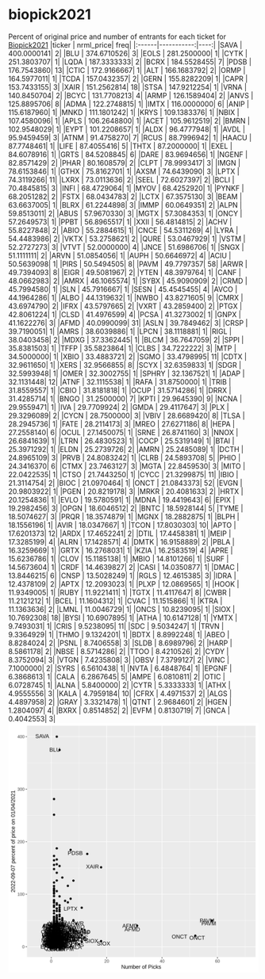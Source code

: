 # biopick2021
Percent of original price and number of entrants for each ticket for [Biopick2021](https://twitter.com/hashtag/Biopick2021)
|ticker |  nrml_price| freq|
|:------|-----------:|----:|
|SAVA   | 400.0000141|    2|
|BLU    | 374.6710526|    3|
|EOLS   | 281.2500000|    1|
|CYTK   | 251.3803707|    1|
|LQDA   | 187.3333333|    2|
|BCRX   | 184.5528455|    7|
|PDSB   | 176.7543860|   13|
|CTIC   | 172.9166667|    1|
|ALT    | 166.1683792|    2|
|ORMP   | 164.5977011|    1|
|TCDA   | 157.0432357|    2|
|GERN   | 155.8282209|    1|
|CAPR   | 153.7433155|    3|
|XAIR   | 151.2562814|   18|
|STSA   | 147.9212254|    1|
|VRNA   | 140.8450704|    2|
|BCYC   | 131.7708213|    4|
|ARMP   | 126.1589404|    2|
|ANVS   | 125.8895706|    8|
|ADMA   | 122.2748815|    1|
|IMTX   | 116.0000000|    6|
|ANIP   | 115.6187960|    1|
|MNKD   | 111.1801242|    1|
|KRYS   | 109.1383376|    1|
|NBIX   | 107.4580096|    1|
|APLS   | 106.2648800|    1|
|ACET   | 105.9612519|    2|
|BMRN   | 102.9548029|    1|
|EYPT   | 101.2208657|    1|
|ALDX   |  96.4777948|    1|
|AVDL   |  95.9459459|    3|
|ATNM   |  91.4758270|    7|
|RCUS   |  88.7996942|    1|
|HAACU  |  87.7748461|    1|
|LIFE   |  87.4055416|    5|
|THTX   |  87.2000000|    1|
|EXEL   |  84.6078916|    1|
|GRTS   |  84.5208845|    6|
|DARE   |  83.9694656|    1|
|NGENF  |  82.8571429|    2|
|PHAR   |  80.1608579|    2|
|CLPT   |  78.9993417|    3|
|IMGN   |  78.6153846|    1|
|GTHX   |  75.8162701|    1|
|AXSM   |  74.6439090|    3|
|LPTX   |  74.3119266|   11|
|LXRX   |  73.0113636|    2|
|SEEL   |  72.6027397|    2|
|BCLI   |  70.4845815|    3|
|INFI   |  68.4729064|    1|
|MYOV   |  68.4252920|    1|
|PYNKF  |  68.2051282|    2|
|FSTX   |  68.0434783|    2|
|LCTX   |  67.3575130|    3|
|BEAM   |  63.6637005|    1|
|BLRX   |  61.2244898|    3|
|IMMP   |  60.0649351|    2|
|ALPN   |  59.8513011|    2|
|ABUS   |  57.9670330|    3|
|MGTX   |  57.3084353|    1|
|ONCY   |  57.2649573|    1|
|PPBT   |  56.8965517|    1|
|XXII   |  56.4814815|    2|
|ACHV   |  55.8227848|    2|
|ABIO   |  55.2884615|    1|
|CNCE   |  54.5311269|    4|
|LYRA   |  54.4483986|    2|
|VKTX   |  53.2758621|    2|
|QURE   |  53.0467929|    1|
|VSTM   |  52.2727273|    3|
|VTVT   |  52.0000000|    4|
|JNCE   |  51.6986706|    1|
|SNGX   |  51.1111111|    2|
|ARVN   |  51.0854056|    1|
|AUPH   |  50.6646972|    4|
|ACIU   |  50.5639098|    1|
|PIRS   |  50.5494505|    8|
|PAVM   |  49.7797357|   58|
|ARWR   |  49.7394093|    8|
|EIGR   |  49.5081967|    2|
|YTEN   |  48.3979764|    1|
|CANF   |  48.0662983|    2|
|AMRX   |  46.1065574|    1|
|SYBX   |  45.9090909|    2|
|CRMD   |  45.7994580|    1|
|SLN    |  45.7916667|    1|
|SESN   |  45.4545455|    4|
|AVCO   |  44.1964286|    1|
|ALBO   |  44.1319632|    1|
|NWBO   |  43.8271605|    9|
|CMRX   |  43.6974790|    2|
|IFRX   |  43.5797665|    2|
|VXRT   |  43.2859400|    2|
|PTGX   |  42.8061224|    1|
|CLSD   |  41.4976599|    4|
|PCSA   |  41.3273002|    1|
|GNPX   |  41.1622276|    3|
|AFMD   |  40.0990099|   31|
|ASLN   |  39.7849462|    3|
|CRSP   |  39.7190051|    1|
|AMRS   |  38.6039886|    1|
|LPCN   |  38.1118881|    1|
|RIGL   |  38.0403458|    2|
|MDXG   |  37.3362445|    1|
|BLCM   |  36.7647059|    2|
|SPPI   |  35.8381503|    1|
|TFFP   |  35.5823864|    1|
|CLBS   |  34.7222222|    3|
|MTP    |  34.5000000|    1|
|XBIO   |  33.4883721|    2|
|SGMO   |  33.4798995|   11|
|CDTX   |  32.9611650|    1|
|XERS   |  32.9566855|    8|
|SCYX   |  32.6359833|    1|
|SDGR   |  32.5993948|    1|
|OMER   |  32.3002755|    1|
|SPHRY  |  32.1367521|    1|
|ADAP   |  32.1131448|   12|
|ATNF   |  32.1115538|    1|
|RAFA   |  31.8750000|    1|
|TRIB   |  31.8559557|    1|
|CBIO   |  31.8181818|    1|
|OCUP   |  31.5714286|    1|
|DRRX   |  31.4285714|    1|
|BNGO   |  31.2500000|    7|
|KPTI   |  29.9645390|    9|
|NCNA   |  29.9559471|    1|
|IVA    |  29.7709924|    2|
|GMDA   |  29.4117647|    3|
|PLX    |  29.3296089|    2|
|CYCN   |  28.7500000|    3|
|VBIV   |  28.6689420|    8|
|TLSA   |  28.2945736|    1|
|FATE   |  28.2114173|    3|
|MREO   |  27.6271186|    8|
|HEPA   |  27.2558140|    6|
|OCUL   |  27.1450075|    1|
|SRNE   |  26.8741160|    3|
|NNOX   |  26.6841639|    1|
|LTRN   |  26.4830523|    1|
|COCP   |  25.5319149|    1|
|BTAI   |  25.3971292|    1|
|ELDN   |  25.2739726|    2|
|AMRN   |  25.2485089|    1|
|DCTH   |  24.8965109|    3|
|PRVB   |  24.8083242|    1|
|CLRB   |  24.5893708|    5|
|PHIO   |  24.3416370|    6|
|CTMX   |  23.7463127|    3|
|MGTA   |  22.8459530|    3|
|MITO   |  22.0422535|    1|
|CTSO   |  21.7443250|    1|
|CYCC   |  21.3299875|   11|
|IBIO   |  21.3114754|    2|
|BIOC   |  21.0970464|    1|
|ONCT   |  21.0843373|   52|
|EVGN   |  20.9803922|    1|
|PGEN   |  20.8219178|    3|
|MRKR   |  20.4081633|    2|
|HRTX   |  20.1254836|    1|
|EVLO   |  19.5780591|    1|
|MDNA   |  19.4419643|    6|
|EPIX   |  19.2982456|    3|
|OPGN   |  18.6046512|    2|
|BNTC   |  18.5928144|    5|
|TYME   |  18.5074627|    3|
|PRQR   |  18.3574879|    1|
|MGNX   |  18.2882875|    1|
|BLPH   |  18.1556196|    1|
|AVIR   |  18.0347667|    1|
|TCON   |  17.8030303|   10|
|APTO   |  17.6201373|   12|
|ARDX   |  17.4652241|    2|
|DTIL   |  17.4458381|    1|
|MEIP   |  17.3285199|    4|
|ALRN   |  17.1428571|    4|
|DMTK   |  16.9158889|    2|
|PBLA   |  16.3259669|    1|
|GRTX   |  16.2768031|    1|
|KZIA   |  16.2583519|    4|
|APRE   |  15.6236786|    1|
|CLOV   |  15.1185138|    1|
|MBIO   |  14.8101266|    1|
|SURF   |  14.5673604|    1|
|CRDF   |  14.4639827|    2|
|CASI   |  14.0350877|    1|
|DMAC   |  13.8446215|    6|
|CNSP   |  13.5028249|    1|
|RGLS   |  12.4615385|    3|
|IDRA   |  12.4378109|    2|
|APTX   |  12.2093023|    1|
|PLXP   |  12.0869565|    1|
|HOOK   |  11.9349005|    1|
|RUBY   |  11.9221411|    1|
|TGTX   |  11.4117647|    8|
|CWBR   |  11.2121212|    1|
|BCEL   |  11.1604312|    1|
|CVAC   |  11.1515866|    1|
|KTRA   |  11.1363636|    2|
|LMNL   |  11.0046729|    1|
|ONCS   |  10.8239095|    1|
|SIOX   |  10.7692308|   18|
|BYSI   |  10.6907895|    1|
|ATHA   |  10.6147128|    1|
|YMTX   |   9.7493031|    1|
|CRIS   |   9.5238095|   11|
|SDC    |   9.5034247|    1|
|TRVN   |   9.3364929|    1|
|THMO   |   9.1324201|    1|
|BDTX   |   8.8992248|    1|
|ABEO   |   8.8284024|    2|
|PSNL   |   8.7406558|    3|
|SLDB   |   8.6989796|    2|
|HARP   |   8.5861178|    2|
|NBSE   |   8.5714286|    2|
|TTOO   |   8.4210526|    2|
|CYDY   |   8.3752094|    3|
|VTGN   |   7.4235808|    3|
|OBSV   |   7.3799127|    2|
|VINC   |   7.1000000|    2|
|SYRS   |   6.5610438|    1|
|NVTA   |   6.4848764|    1|
|EPGNF  |   6.3868613|    1|
|CALA   |   6.2867645|    5|
|AMPE   |   6.0810811|    2|
|OTIC   |   6.0728745|    1|
|ALNA   |   5.8400000|    2|
|CYTR   |   5.3333333|    1|
|ATHX   |   4.9555556|    3|
|KALA   |   4.7959184|   10|
|CFRX   |   4.4971537|    2|
|ALGS   |   4.4897958|    2|
|GRAY   |   3.3321478|    1|
|QTNT   |   2.9684601|    2|
|HGEN   |   1.2804097|    4|
|BXRX   |   0.8514852|    2|
|EVFM   |   0.8130719|    7|
|GNCA   |   0.4042553|    3|
![retvspicks](biopicks.png?raw=true)

